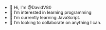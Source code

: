 - 👋 Hi, I’m @DavidV80
- 👀 I’m interested in learning programming
- 🌱 I’m currently learning JavaScript. 
- 💞️ I’m looking to collaborate on anything I can.
  

<!---
DavidV80/DavidV80 is a ✨ special ✨ repository because its `README.md` (this file) appears on your GitHub profile.
You can click the Preview link to take a look at your changes.
--->
